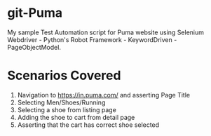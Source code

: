 # git-Puma
My sample Test Automation script for Puma website using Selenium Webdriver - Python's Robot Framework - KeywordDriven - PageObjectModel.

# Scenarios Covered
1. Navigation to https://in.puma.com/ and asserting Page Title <br />
2. Selecting Men/Shoes/Running <br />
3. Selecting a shoe from listing page <br />
4. Adding the shoe to cart from detail page <br />
5. Asserting that the cart has correct shoe selected <br />
